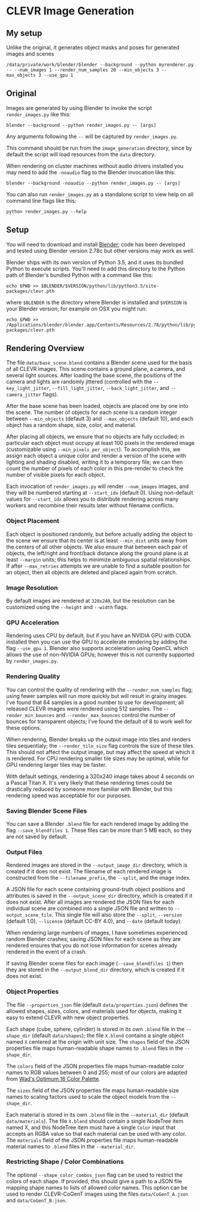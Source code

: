 # CLEVR Image Generation

## My setup

Unlike the original, it generates object masks and poses for generated images and scenes

```
/data/private/work/blender/blender --background --python myrenderer.py -- --num_images 1 --render_num_samples 20 --min_objects 3 --max_objects 3 --use_gpu 1
```

## Original

Images are generated by using Blender to invoke the script `render_images.py` like this:

```
blender --background --python render_images.py -- [args]
```

Any arguments following the `--` will be captured by `render_images.py`.

This command should be run from the `image_generation` directory, since by default the script will load resources from the `data` directory.

When rendering on cluster machines without audio drivers installed you may need to add the `-noaudio` flag to the Blender invocation like this:

```
blender --background -noaudio --python render_images.py -- [args]
```

You can also run `render_images.py` as a standalone script to view help on all command line flags like this:

```
python render_images.py --help
```

## Setup
You will need to download and install [Blender](https://www.blender.org/); code has been developed and tested using Blender version 2.78c but other versions may work as well.

Blender ships with its own version of Python 3.5, and it uses its bundled Python to execute scripts. You'll need to add this directory to the Python path of Blender's bundled Python with a command like this:

```
echo $PWD >> $BLENDER/$VERSION/python/lib/python3.5/site-packages/clevr.pth
```

where `$BLENDER` is the directory where Blender is installed and `$VERSION` is your Blender version; for example on OSX you might run:

```
echo $PWD >> /Applications/blender/blender.app/Contents/Resources/2.78/python/lib/python3.5/site-packages/clevr.pth
```

## Rendering Overview
The file `data/base_scene.blend` contains a Blender scene used for the basis of all CLEVR images. This scene contains a ground plane, a camera, and several light sources. After loading the base scene, the positions of the camera and lights are randomly jittered (controlled with the `--key_light_jitter`, `--fill_light_jitter`, `--back_light_jitter`, and `--camera_jitter` flags).

After the base scene has been loaded, objects are placed one by one into the scene. The number of objects for each scene is a random integer between `--min_objects` (default 3) and `--max_objects` (default 10), and each object has a random shape, size, color, and material.

After placing all objects, we ensure that no objects are fully occluded; in particular each object must occupy at least 100 pixels in the rendered image (customizable using `--min_pixels_per_object`). To accomplish this, we assign each object a unique color and render a version of the scene with lighting and shading disabled, writing it to a temporary file; we can then count the number of pixels of each color in this pre-render to check the number of visible pixels for each object.

Each invocation of `render_images.py` will render `--num_images` images, and they will be numbered starting at `--start_idx` (default 0). Using non-default values for `--start_idx` allows you to distribute rendering across many workers and recombine their results later without filename conflicts.

### Object Placement
Each object is positioned randomly, but before actually adding the object to the scene we ensure that its center is at least `--min_dist` units away from the centers of all other objects. We also ensure that between each pair of objects, the left/right and front/back distance along the ground plane is at least `--margin` units; this helps to minimize ambiguous spatial relationships. If after `--max_retries` attempts we are unable to find a suitable position for an object, then all objects are deleted and placed again from scratch.

### Image Resolution
By default images are rendered at `320x240`, but the resolution can be customized using the `--height` and `--width` flags.

### GPU Acceleration
Rendering uses CPU by default, but if you have an NVIDIA GPU with CUDA installed then you can use the GPU to accelerate rendering by adding the flag `--use_gpu 1`. Blender also supports acceleration using OpenCL which allows the use of non-NVIDIA GPUs; however this is not currently supported by `render_images.py`.

### Rendering Quality
You can control the quality of rendering with the `--render_num_samples` flag; using fewer samples will run more quickly but will result in grainy images. I've found that 64 samples is a good number to use for development; all released CLEVR images were rendered using 512 samples. The `--render_min_bounces` and `--render_max_bounces` control the number of bounces for transparent objects; I've found the default of 8 to work well for these options.

When rendering, Blender breaks up the output image into tiles and renders tiles sequentialy; the `--render_tile_size` flag controls the size of these tiles. This should not affect the output image, but may affect the speed at which it is rendered. For CPU rendering smaller tile sizes may be optimal, while for GPU rendering larger tiles may be faster.

With default settings, rendering a 320x240 image takes about 4 seconds on a Pascal Titan X. It's very likely that these rendering times could be drastically reduced by someone more familiar with Blender, but this rendering speed was acceptable for our purposes.

### Saving Blender Scene Files
You can save a Blender `.blend` file for each rendered image by adding the flag `--save_blendfiles 1`. These files can be more than 5 MB each, so they are not saved by default.

### Output Files
Rendered images are stored in the `--output_image_dir` directory, which is created if it does not exist. The filename of each rendered image is constructed from the `--filename_prefix`, the `--split`, and the image index.

A JSON file for each scene containing ground-truth object positions and attributes is saved in the `--output_scene_dir` directory, which is created if it does not exist. After all images are rendered the JSON files for each individual scene are combined into a single JSON file and written to `--output_scene_file`. This single file will also store the `--split`, `--version` (default 1.0), `--license` (default CC-BY 4.0), and `--date` (default today).

When rendering large numbers of images, I have sometimes experienced random Blender crashes; saving JSON files for each scene as they are rendered ensures that you do not lose information for scenes already rendered in the event of a crash.

If saving Blender scene files for each image (`--save_blendfiles 1`) then they are stored in the `--output_blend_dir` directory, which is created if it does not exist.

### Object Properties
The file `--properties_json` file (default `data/properties.json`) defines the allowed shapes, sizes, colors, and materials used for objects, making it easy to extend CLEVR with new object properties.

Each shape (cube, sphere, cylinder) is stored in its own `.blend` file in the `--shape_dir` (default `data/shapes`); the file `X.blend` contains a single object named `X` centered at the origin with unit size. The `shapes` field of the JSON properties file maps human-readable shape names to `.blend` files in the `--shape_dir`.

The `colors` field  of the JSON properties file maps human-readable color names to RGB values between 0 and 255; most of our colors are adapted from [Wad's Optimum 16 Color Palette](http://alumni.media.mit.edu/~wad/color/palette.html).

The `sizes` field of the JSON properties file maps human-readable size names to scaling factors used to scale the object models from the `--shape_dir`.

Each material is stored in its own `.blend` file in the `--material_dir` (default `data/materials`). The file `X.blend` should contain a single NodeTree item named X, and this NodeTree item must have a single `Color` input that accepts an RGBA value so that each material can be used with any color. The `materials` field of the JSON properties file maps human-readable material names to `.blend` files in the `--material_dir`.

### Restricting Shape / Color Combinations
The optional `--shape_color_combos_json` flag can be used to restrict the colors of each shape. If provided, this should give a path to a JSON file mapping shape names to lists of allowed color names. This option can be used to render CLEVR-CoGenT images using the files `data/CoGenT_A.json` and `data/CoGenT_B.json`.
